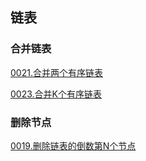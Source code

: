 ## 链表

### 合并链表

[0021.合并两个有序链表](0021.合并两个有序链表.md)

[0023.合并K个有序链表](0023.合并K个排序链表.md)

### 删除节点

[0019.删除链表的倒数第N个节点](0019.删除链表的倒数第N个节点.md)